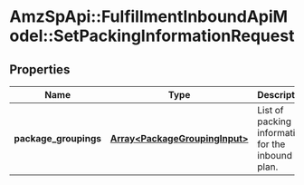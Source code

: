 # AmzSpApi::FulfillmentInboundApiModel::SetPackingInformationRequest

## Properties
Name | Type | Description | Notes
------------ | ------------- | ------------- | -------------
**package_groupings** | [**Array&lt;PackageGroupingInput&gt;**](PackageGroupingInput.md) | List of packing information for the inbound plan. | [optional] 

